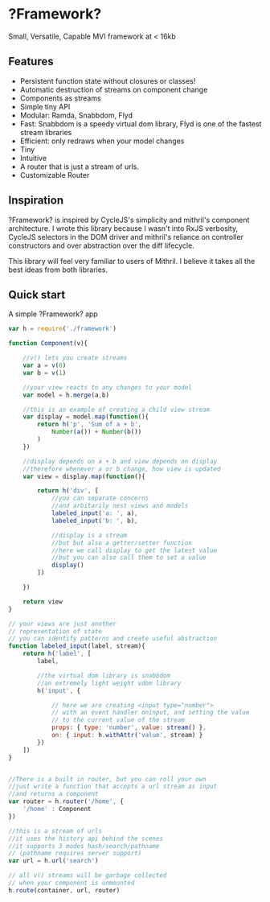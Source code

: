 ?Framework?
===========

Small, Versatile, Capable MVI framework at < 16kb

Features
--------

- Persistent function state without closures or classes!
- Automatic destruction of streams on component change
- Components as streams
- Simple tiny API
- Modular: Ramda, Snabbdom, Flyd
- Fast: Snabbdom is a speedy virtual dom library, Flyd is one of the fastest stream libraries
- Efficient: only redraws when your model changes
- Tiny
- Intuitive
- A router that is just a stream of urls.
- Customizable Router

Inspiration
-----------

?Framework? is inspired by CycleJS's simplicity and mithril's component architecture.
I wrote this library because I wasn't into RxJS verbosity, CycleJS selectors in the DOM driver
and mithril's reliance on controller constructors and over abstraction over the diff lifecycle.

This library will feel very familiar to users of Mithril.  I believe it takes all the best ideas from both libraries.

Quick start
-----------

A simple ?Framework? app

```js
var h = require('./framework')

function Component(v){

	//v() lets you create streams
	var a = v(0)
	var b = v(1)

	//your view reacts to any changes to your model
	var model = h.merge(a,b)

	//this is an example of creating a child view stream
	var display = model.map(function(){
		return h('p', 'Sum of a + b',
			Number(a()) + Number(b())
		)
	})

	//display depends on a + b and view depends on display
	//therefore whenever a or b change, how view is updated
	var view = display.map(function(){

		return h('div', [
			//you can separate concerns
			//and arbitarily nest views and models
			labeled_input('a: ', a),
			labeled_input('b: ', b),

			//display is a stream
			//but but also a getter/setter function
			//here we call display to get the latest value
			//but you can also call them to set a value
			display()
		])

	})

	return view
}

// your views are just another
// representation of state
// you can identify patterns and create useful abstraction
function labeled_input(label, stream){
	return h('label', [
		label,

		//the virtual dom library is snabbdom
		//an extremely light weight vdom library
		h('input', {

			// here we are creating <input type="number">
			// with an event handler oninput, and setting the value
			// to the current value of the stream
			props: { type: 'number', value: stream() },
			on: { input: h.withAttr('value', stream) }
		})
	])
}


//There is a built in router, but you can roll your own
//just write a function that accepts a url stream as input
//and returns a component
var router = h.router('/home', {
	'/home' : Component
})

//this is a stream of urls
//it uses the history api behind the scenes
//it supports 3 modes hash/search/pathname
// (pathname requires server support)
var url = h.url('search')

// all v() streams will be garbage collected
// when your component is unmounted
h.route(container, url, router)

```